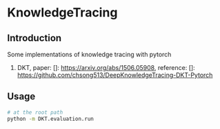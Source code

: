 # KnowledgeTracing

## Introduction

Some implementations of knowledge tracing with pytorch

1. DKT, paper: []: <https://arxiv.org/abs/1506.05908>, reference: []: <https://github.com/chsong513/DeepKnowledgeTracing-DKT-Pytorch>

## Usage

```bash
# at the root path
python -m DKT.evaluation.run
```
